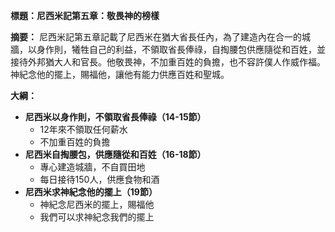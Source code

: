 **標題：尼西米記第五章：敬畏神的榜樣**

**摘要：**
尼西米記第五章記載了尼西米在猶大省長任內，為了建造內在合一的城牆，以身作則，犧牲自己的利益，不領取省長俸祿，自掏腰包供應隨從和百姓，並接待外邦猶大人和官長。他敬畏神，不加重百姓的負擔，也不容許僕人作威作福。神紀念他的擺上，賜福他，讓他有能力供應百姓和聖城。

**大綱：**

* **尼西米以身作則，不領取省長俸祿（14-15節）**
    * 12年來不領取任何薪水
    * 不加重百姓的負擔
* **尼西米自掏腰包，供應隨從和百姓（16-18節）**
    * 專心建造城牆，不自買田地
    * 每日接待150人，供應食物和酒
* **尼西米求神紀念他的擺上（19節）**
    * 神紀念尼西米的擺上，賜福他
    * 我們可以求神紀念我們的擺上
